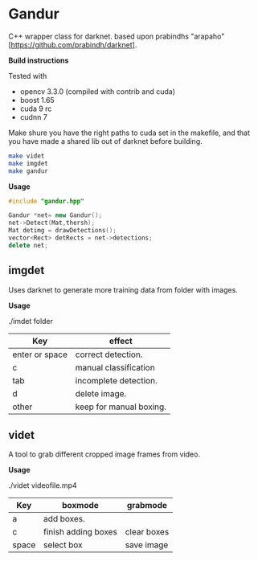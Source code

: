 
# Gandur

C++ wrapper class for darknet.
based upon prabindhs "arapaho" [https://github.com/prabindh/darknet].

**Build instructions**

Tested with
* opencv 3.3.0 (compiled with contrib and cuda)
* boost 1.65
* cuda 9 rc
* cudnn 7  

Make shure you have the right paths to cuda set in the makefile, and that you have made a shared lib out of darknet before building.

```bash
make videt
make imgdet
make gandur
```

**Usage**

```c++
#include "gandur.hpp"

Gandur *net= new Gandur();  
net->Detect(Mat,thersh);  
Mat detimg = drawDetections();  
vector<Rect> detRects = net->detections;  
delete net;
```  


## imgdet

Uses darknet to generate more training data from folder with images. 

**Usage**

./imdet folder

Key | effect 
--- | --- | 
enter or space |	correct detection.
c | manual classification
tab | incomplete detection.
d | delete image.
other | keep for manual boxing. 


## videt

A tool to grab different cropped image frames from video.  

**Usage**

./videt videofile.mp4

Key | boxmode | grabmode
--- | --- | --- | 
a | add boxes. | 
c | finish adding boxes | clear boxes
space | select box | save image
